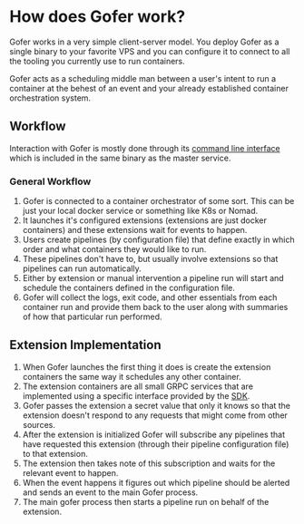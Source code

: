 # How does Gofer work?

Gofer works in a very simple client-server model. You deploy Gofer as a single binary to your favorite VPS and you can configure it to connect to all the tooling you currently use to run containers.

Gofer acts as a scheduling middle man between a user's intent to run a container at the behest of an event and your already established container orchestration system.

## Workflow

Interaction with Gofer is mostly done through its [command line interface](./cli/README.md) which is included in the same binary as the master service.

### General Workflow

1. Gofer is connected to a container orchestrator of some sort. This can be just your local docker service or something like K8s or Nomad.
2. It launches it's configured extensions (extensions are just docker containers) and these extensions wait for events to happen.
3. Users create pipelines (by configuration file) that define exactly in which order and what containers they would like to run.
4. These pipelines don't have to, but usually involve extensions so that pipelines can run automatically.
5. Either by extension or manual intervention a pipeline run will start and schedule the containers defined in the configuration file.
6. Gofer will collect the logs, exit code, and other essentials from each container run and provide them back to the user along with summaries of how that particular run performed.

## Extension Implementation

1. When Gofer launches the first thing it does is create the extension containers the same way it schedules any other container.
2. The extension containers are all small GRPC services that are implemented using a specific interface provided by the [SDK](https://pkg.go.dev/github.com/clintjedwards/gofer/sdk).
3. Gofer passes the extension a secret value that only it knows so that the extension doesn't respond to any requests that might come from other sources.
4. After the extension is initialized Gofer will subscribe any pipelines that have requested this extension (through their pipeline configuration file) to that extension.
5. The extension then takes note of this subscription and waits for the relevant event to happen.
6. When the event happens it figures out which pipeline should be alerted and sends an event to the main Gofer process.
7. The main gofer process then starts a pipeline run on behalf of the extension.
